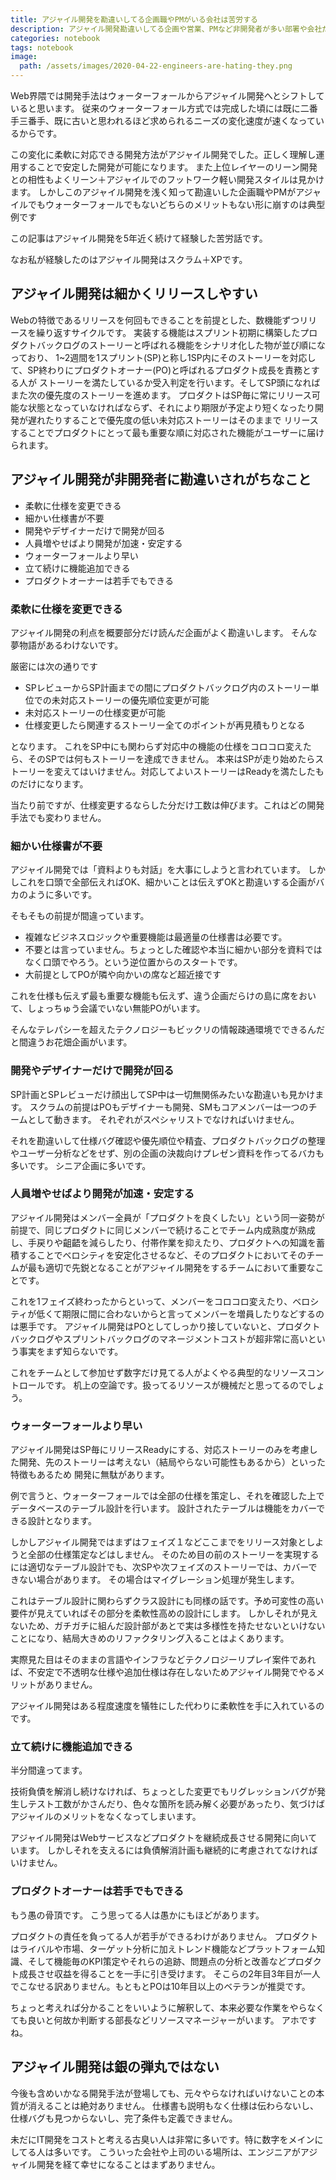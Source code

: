 ```yaml
---
title: アジャイル開発を勘違いしてる企画職やPMがいる会社は苦労する
description: アジャイル開発勘違いしてる企画や営業、PMなど非開発者が多い部署や会社だとエンジニアは苦労します。会社としてアジャイル開発やスクラムを推進しても非開発者の役員や管理職などが理解し積極的な姿勢でない時点でアジャイル開発のチーム前提が破綻してます。過去出くわした勘違いアジャイル開発のような何かについて記事にしました。
categories: notebook
tags: notebook
image:
  path: /assets/images/2020-04-22-engineers-are-hating-they.png
---
```

Web界隈では開発手法はウォーターフォールからアジャイル開発へとシフトしていると思います。
従来のウォーターフォール方式では完成した頃には既に二番手三番手、既に古いと思われるほど求められるニーズの変化速度が速くなっているからです。

この変化に柔軟に対応できる開発方法がアジャイル開発でした。正しく理解し運用することで安定した開発が可能になります。
また上位レイヤーのリーン開発との相性もよくリーン＋アジャイルでのフットワーク軽い開発スタイルは見かけます。
しかしこのアジャイル開発を浅く知って勘違いした企画職やPMがアジャイルでもウォーターフォールでもないどちらのメリットもない形に崩すのは典型例です

この記事はアジャイル開発を5年近く続けて経験した苦労話です。

なお私が経験したのはアジャイル開発はスクラム＋XPです。

## アジャイル開発は細かくリリースしやすい

Webの特徴であるリリースを何回もできることを前提とした、数機能ずつリリースを繰り返すサイクルです。
実装する機能はスプリント初期に構築したプロダクトバックログのストーリーと呼ばれる機能をシナリオ化した物が並び順になっており、
1~2週間を1スプリント(SP)と称し1SP内にそのストーリーを対応して、SP終わりにプロダクトオーナー(PO)と呼ばれるプロダクト成長を責務とする人が
ストーリーを満たしているか受入判定を行います。そしてSP頭になればまた次の優先度のストーリーを進めます。
プロダクトはSP毎に常にリリース可能な状態となっていなければならず、それにより期限が予定より短くなったり開発が遅れたりすることで優先度の低い未対応ストーリーはそのままで
リリースすることでプロダクトにとって最も重要な順に対応された機能がユーザーに届けられます。

## アジャイル開発が非開発者に勘違いされがちなこと

- 柔軟に仕様を変更できる
- 細かい仕様書が不要
- 開発やデザイナーだけで開発が回る
- 人員増やせばより開発が加速・安定する
- ウォーターフォールより早い
- 立て続けに機能追加できる
- プロダクトオーナーは若手でもできる

### 柔軟に仕様を変更できる

アジャイル開発の利点を概要部分だけ読んだ企画がよく勘違いします。
そんな夢物語があるわけないです。

厳密には次の通りです

- SPレビューからSP計画までの間にプロダクトバックログ内のストーリー単位での未対応ストーリーの優先順位変更が可能
- 未対応ストーリーの仕様変更が可能
- 仕様変更したら関連するストーリー全てのポイントが再見積もりとなる

となります。
これをSP中にも関わらず対応中の機能の仕様をコロコロ変えたら、そのSPでは何もストーリーを達成できません。
本来はSPが走り始めたらストーリーを変えてはいけません。対応してよいストーリーはReadyを満たしたものだけになります。

当たり前ですが、仕様変更するならした分だけ工数は伸びます。これはどの開発手法でも変わりません。

### 細かい仕様書が不要

アジャイル開発では「資料よりも対話」を大事にしようと言われています。
しかしこれを口頭で全部伝えればOK、細かいことは伝えずOKと勘違いする企画がバカのように多いです。

そもそもの前提が間違っています。

- 複雑なビジネスロジックや重要機能は最適量の仕様書は必要です。
- 不要とは言っていません。ちょっとした確認や本当に細かい部分を資料ではなく口頭でやろう。という逆位置からのスタートです。
- 大前提としてPOが隣や向かいの席など超近接です

これを仕様も伝えず最も重要な機能も伝えず、違う企画だらけの島に席をおいて、しょっちゅう会議でいない無能POがいます。

そんなテレパシーを超えたテクノロジーもビックリの情報疎通環境でできるんだと間違うお花畑企画がいます。

### 開発やデザイナーだけで開発が回る

SP計画とSPレビューだけ顔出してSP中は一切無関係みたいな勘違いも見かけます。
スクラムの前提はPOもデザイナーも開発、SMもコアメンバーは一つのチームとして動きます。
それぞれがスペシャリストでなければいけません。

それを勘違いして仕様バグ確認や優先順位や精査、プロダクトバックログの整理やユーザー分析などをせず、別の企画の決裁向けプレゼン資料を作ってるバカも多いです。
シニア企画に多いです。

### 人員増やせばより開発が加速・安定する

アジャイル開発はメンバー全員が「プロダクトを良くしたい」という同一姿勢が前提で、同じプロダクトに同じメンバーで続けることでチーム内成熟度が熟成し、手戻りや齟齬を減らしたり、付帯作業を抑えたり、プロダクトへの知識を蓄積することでベロシティを安定化させるなど、そのプロダクトにおいてそのチームが最も適切で先鋭となることがアジャイル開発をするチームにおいて重要なことです。

これを1フェイズ終わったからといって、メンバーをコロコロ変えたり、ベロシティが低くて期限に間に合わないからと言ってメンバーを増員したりなどするのは悪手です。
アジャイル開発はPOとしてしっかり接していないと、プロダクトバックログやスプリントバックログのマネージメントコストが超非常に高いという事実をまず知らないです。

これをチームとして参加せず数字だけ見てる人がよくやる典型的なリソースコントロールです。
机上の空論です。扱ってるリソースが機械だと思ってるのでしょう。

### ウォーターフォールより早い

アジャイル開発はSP毎にリリースReadyにする、対応ストーリーのみを考慮した開発、先のストーリーは考えない（結局やらない可能性もあるから）といった特徴もあるため
開発に無駄があります。

例で言うと、ウォーターフォールでは全部の仕様を策定し、それを確認した上でデータベースのテーブル設計を行います。
設計されたテーブルは機能をカバーできる設計となります。

しかしアジャイル開発ではまずはフェイズ１などここまでをリリース対象としようと全部の仕様策定などはしません。
そのため目の前のストーリーを実現するには適切なテーブル設計でも、次SPや次フェイズのストーリーでは、カバーできない場合があります。
その場合はマイグレーション処理が発生します。

これはテーブル設計に関わらずクラス設計にも同様の話です。予め可変性の高い要件が見えていればその部分を柔軟性高めの設計にします。
しかしそれが見えないため、ガチガチに組んだ設計部があとで実は多様性を持たせないといけないことになり、結局大きめのリファクタリング入ることはよくあります。

実際見た目はそのままの言語やインフラなどテクノロジーリプレイ案件であれば、不安定で不透明な仕様や追加仕様は存在しないためアジャイル開発でやるメリットがありません。

アジャイル開発はある程度速度を犠牲にした代わりに柔軟性を手に入れているのです。

### 立て続けに機能追加できる

半分間違ってます。

技術負債を解消し続けなければ、ちょっとした変更でもリグレッションバグが発生しテスト工数がかさんだり、色々な箇所を読み解く必要があったり、気づけばアジャイルのメリットをなくなってしまいます。

アジャイル開発はWebサービスなどプロダクトを継続成長させる開発に向いています。
しかしそれを支えるには負債解消計画も継続的に考慮されてなければいけません。

### プロダクトオーナーは若手でもできる
もう愚の骨頂です。
こう思ってる人は愚かにもほどがあります。

プロダクトの責任を負ってる人が若手ができるわけがありません。
プロダクトはライバルや市場、ターゲット分析に加えトレンド機能などプラットフォーム知識、そして機能毎のKPI策定やそれらの追跡、問題点の分析と改善などプロダクト成長させ収益を得ることを一手に引き受けます。
そこらの2年目3年目が一人でこなせる訳ありません。もともとPOは10年目以上のベテランが推奨です。

ちょっと考えれば分かることをいいように解釈して、本来必要な作業をやらなくても良いと何故か判断する部長などリソースマネージャーがいます。
アホですね。

## アジャイル開発は銀の弾丸ではない

今後も含めいかなる開発手法が登場しても、元々やらなければいけないことの本質が消えることは絶対ありません。
仕様書も説明もなく仕様は伝わらないし、仕様バグも見つからないし、完了条件も定義できません。

未だにIT開発をコストと考える古臭い人は非常に多いです。特に数字をメインにしてる人は多いです。
こういった会社や上司のいる場所は、エンジニアがアジャイル開発を経て幸せになることはまずありません。
